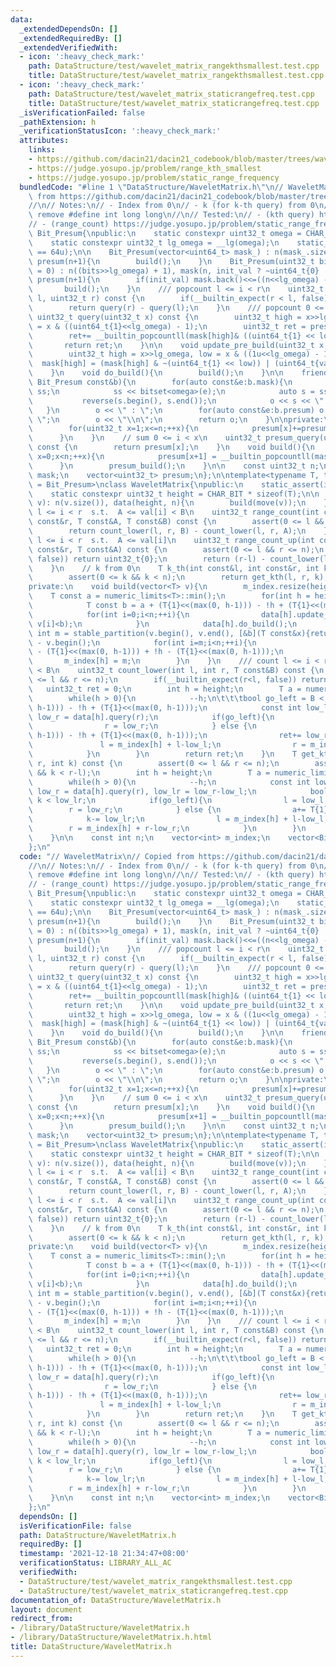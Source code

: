 ```yaml
---
data:
  _extendedDependsOn: []
  _extendedRequiredBy: []
  _extendedVerifiedWith:
  - icon: ':heavy_check_mark:'
    path: DataStructure/test/wavelet_matrix_rangekthsmallest.test.cpp
    title: DataStructure/test/wavelet_matrix_rangekthsmallest.test.cpp
  - icon: ':heavy_check_mark:'
    path: DataStructure/test/wavelet_matrix_staticrangefreq.test.cpp
    title: DataStructure/test/wavelet_matrix_staticrangefreq.test.cpp
  _isVerificationFailed: false
  _pathExtension: h
  _verificationStatusIcon: ':heavy_check_mark:'
  attributes:
    links:
    - https://github.com/dacin21/dacin21_codebook/blob/master/trees/wavelet_matrix.cpp
    - https://judge.yosupo.jp/problem/range_kth_smallest
    - https://judge.yosupo.jp/problem/static_range_frequency
  bundledCode: "#line 1 \"DataStructure/WaveletMatrix.h\"\n// WaveletMatrix\n// Copied\
    \ from https://github.com/dacin21/dacin21_codebook/blob/master/trees/wavelet_matrix.cpp\n\
    //\n// Notes:\n// - Index from 0\n// - k (for k-th query) from 0\n// - Need to\
    \ remove #define int long long\n//\n// Tested:\n// - (kth query) https://judge.yosupo.jp/problem/range_kth_smallest\n\
    // - (range_count) https://judge.yosupo.jp/problem/static_range_frequency\nclass\
    \ Bit_Presum{\npublic:\n    static constexpr uint32_t omega = CHAR_BIT * sizeof(uint64_t);\n\
    \    static constexpr uint32_t lg_omega = __lg(omega);\n    static_assert(omega\
    \ == 64u);\n\n    Bit_Presum(vector<uint64_t> mask_) : n(mask_.size()), mask(move(mask_)),\
    \ presum(n+1){\n        build();\n    }\n    Bit_Presum(uint32_t bits, bool init_val\
    \ = 0) : n((bits>>lg_omega) + 1), mask(n, init_val ? ~uint64_t{0} : uint64_t{0}),\
    \ presum(n+1){\n        if(init_val) mask.back()<<=((n<<lg_omega) - bits);\n \
    \       build();\n    }\n    /// popcount l <= i < r\n    uint32_t query(uint32_t\
    \ l, uint32_t r) const {\n        if(__builtin_expect(r < l, false)) return 0;\n\
    \        return query(r) - query(l);\n    }\n    /// popcount 0 <= i < x\n   \
    \ uint32_t query(uint32_t x) const {\n        uint32_t high = x>>lg_omega, low\
    \ = x & ((uint64_t{1}<<lg_omega) - 1);\n        uint32_t ret = presum_query(high);\n\
    \        ret+= __builtin_popcountll(mask[high]& ((uint64_t{1} << low)-1));\n \
    \       return ret;\n    }\n\n    void update_pre_build(uint32_t x, bool val){\n\
    \        uint32_t high = x>>lg_omega, low = x & ((1u<<lg_omega) - 1);\n      \
    \  mask[high] = (mask[high] & ~(uint64_t{1} << low)) | (uint64_t{val}<<low);\n\
    \    }\n    void do_build(){\n        build();\n    }\n\n    friend ostream& operator<<(ostream&o,\
    \ Bit_Presum const&b){\n        for(auto const&e:b.mask){\n            stringstream\
    \ ss;\n            ss << bitset<omega>(e);\n            auto s = ss.str();\n \
    \           reverse(s.begin(), s.end());\n            o << s << \"|\";\n     \
    \   }\n        o << \" : \";\n        for(auto const&e:b.presum) o << e << \"\
    \ \";\n        o << \"\\n\";\n        return o;\n    }\n\nprivate:\n    void presum_build(){\n\
    \        for(uint32_t x=1;x<=n;++x){\n            presum[x]+=presum[x-1];\n  \
    \      }\n    }\n    // sum 0 <= i < x\n    uint32_t presum_query(uint32_t x)\
    \ const {\n        return presum[x];\n    }\n    void build(){\n        for(uint32_t\
    \ x=0;x<n;++x){\n            presum[x+1] = __builtin_popcountll(mask[x]);\n  \
    \      }\n        presum_build();\n    }\n\n    const uint32_t n;\n    vector<uint64_t>\
    \ mask;\n    vector<uint32_t> presum;\n};\n\ntemplate<typename T, typename Bit_Ds\
    \ = Bit_Presum>\nclass WaveletMatrix{\npublic:\n    static_assert(is_integral<T>::value);\n\
    \    static constexpr uint32_t height = CHAR_BIT * sizeof(T);\n\n    WaveletMatrix(vector<T>\
    \ v): n(v.size()), data(height, n){\n        build(move(v));\n    }\n    /// count\
    \ l <= i < r  s.t.  A <= val[i] < B\n    uint32_t range_count(int const&l, int\
    \ const&r, T const&A, T const&B) const {\n        assert(0 <= l && r <= n);\n\
    \        return count_lower(l, r, B) - count_lower(l, r, A);\n    }\n    /// count\
    \ l <= i < r  s.t.  A <= val[i]\n    uint32_t range_count_up(int const&l, int\
    \ const&r, T const&A) const {\n        assert(0 <= l && r <= n);\n        if(__builtin_expect(l>r,\
    \ false)) return uint32_t{0};\n        return (r-l) - count_lower(l, r, A);\n\
    \    }\n    // k from 0\n    T k_th(int const&l, int const&r, int k) const {\n\
    \        assert(0 <= k && k < n);\n        return get_kth(l, r, k);\n    }\n\n\
    private:\n    void build(vector<T> v){\n        m_index.resize(height);\n    \
    \    T const a = numeric_limits<T>::min();\n        for(int h = height-1; h>=0;--h){\n\
    \            T const b = a + (T{1}<<(max(0, h-1))) - !h + (T{1}<<(max(0, h-1)));\n\
    \            for(int i=0;i<n;++i){\n                data[h].update_pre_build(i,\
    \ v[i]<b);\n            }\n            data[h].do_build();\n            const\
    \ int m = stable_partition(v.begin(), v.end(), [&b](T const&x){return x < b;})\
    \ - v.begin();\n            for(int i=m;i<n;++i){\n                v[i] = v[i]\
    \ - (T{1}<<(max(0, h-1))) + !h - (T{1}<<(max(0, h-1)));\n            }\n     \
    \       m_index[h] = m;\n        }\n    }\n    /// count l <= i < r  s.t.  val[i]\
    \ < B\n    uint32_t count_lower(int l, int r, T const&B) const {\n        assert(0\
    \ <= l && r <= n);\n        if(__builtin_expect(r<l, false)) return 0;\n     \
    \   uint32_t ret = 0;\n        int h = height;\n        T a = numeric_limits<T>::min();\n\
    \        while(h > 0){\n            --h;\n\t\t\tbool go_left = B < a + (T{1}<<(max(0,\
    \ h-1))) - !h + (T{1}<<(max(0, h-1)));\n            const int low_l = data[h].query(l),\
    \ low_r = data[h].query(r);\n            if(go_left){\n                l = low_l;\n\
    \                r = low_r;\n            } else {\n                a = a + (T{1}<<(max(0,\
    \ h-1))) - !h + (T{1}<<(max(0, h-1)));\n                ret+= low_r-low_l;\n \
    \               l = m_index[h] + l-low_l;\n                r = m_index[h] + r-low_r;\n\
    \            }\n        }\n        return ret;\n    }\n    T get_kth(int l, int\
    \ r, int k) const {\n        assert(0 <= l && r <= n);\n        assert(0 <= k\
    \ && k < r-l);\n        int h = height;\n        T a = numeric_limits<T>::min();\n\
    \        while(h > 0){\n            --h;\n            const int low_l = data[h].query(l),\
    \ low_r = data[h].query(r), low_lr = low_r-low_l;\n            bool go_left =\
    \ k < low_lr;\n            if(go_left){\n                l = low_l;\n        \
    \        r = low_r;\n            } else {\n                a+= T{1}<<h;\n    \
    \            k-= low_lr;\n                l = m_index[h] + l-low_l;\n        \
    \        r = m_index[h] + r-low_r;\n            }\n        }\n        return a;\n\
    \    }\n\n    const int n;\n    vector<int> m_index;\n    vector<Bit_Ds> data;\n\
    };\n"
  code: "// WaveletMatrix\n// Copied from https://github.com/dacin21/dacin21_codebook/blob/master/trees/wavelet_matrix.cpp\n\
    //\n// Notes:\n// - Index from 0\n// - k (for k-th query) from 0\n// - Need to\
    \ remove #define int long long\n//\n// Tested:\n// - (kth query) https://judge.yosupo.jp/problem/range_kth_smallest\n\
    // - (range_count) https://judge.yosupo.jp/problem/static_range_frequency\nclass\
    \ Bit_Presum{\npublic:\n    static constexpr uint32_t omega = CHAR_BIT * sizeof(uint64_t);\n\
    \    static constexpr uint32_t lg_omega = __lg(omega);\n    static_assert(omega\
    \ == 64u);\n\n    Bit_Presum(vector<uint64_t> mask_) : n(mask_.size()), mask(move(mask_)),\
    \ presum(n+1){\n        build();\n    }\n    Bit_Presum(uint32_t bits, bool init_val\
    \ = 0) : n((bits>>lg_omega) + 1), mask(n, init_val ? ~uint64_t{0} : uint64_t{0}),\
    \ presum(n+1){\n        if(init_val) mask.back()<<=((n<<lg_omega) - bits);\n \
    \       build();\n    }\n    /// popcount l <= i < r\n    uint32_t query(uint32_t\
    \ l, uint32_t r) const {\n        if(__builtin_expect(r < l, false)) return 0;\n\
    \        return query(r) - query(l);\n    }\n    /// popcount 0 <= i < x\n   \
    \ uint32_t query(uint32_t x) const {\n        uint32_t high = x>>lg_omega, low\
    \ = x & ((uint64_t{1}<<lg_omega) - 1);\n        uint32_t ret = presum_query(high);\n\
    \        ret+= __builtin_popcountll(mask[high]& ((uint64_t{1} << low)-1));\n \
    \       return ret;\n    }\n\n    void update_pre_build(uint32_t x, bool val){\n\
    \        uint32_t high = x>>lg_omega, low = x & ((1u<<lg_omega) - 1);\n      \
    \  mask[high] = (mask[high] & ~(uint64_t{1} << low)) | (uint64_t{val}<<low);\n\
    \    }\n    void do_build(){\n        build();\n    }\n\n    friend ostream& operator<<(ostream&o,\
    \ Bit_Presum const&b){\n        for(auto const&e:b.mask){\n            stringstream\
    \ ss;\n            ss << bitset<omega>(e);\n            auto s = ss.str();\n \
    \           reverse(s.begin(), s.end());\n            o << s << \"|\";\n     \
    \   }\n        o << \" : \";\n        for(auto const&e:b.presum) o << e << \"\
    \ \";\n        o << \"\\n\";\n        return o;\n    }\n\nprivate:\n    void presum_build(){\n\
    \        for(uint32_t x=1;x<=n;++x){\n            presum[x]+=presum[x-1];\n  \
    \      }\n    }\n    // sum 0 <= i < x\n    uint32_t presum_query(uint32_t x)\
    \ const {\n        return presum[x];\n    }\n    void build(){\n        for(uint32_t\
    \ x=0;x<n;++x){\n            presum[x+1] = __builtin_popcountll(mask[x]);\n  \
    \      }\n        presum_build();\n    }\n\n    const uint32_t n;\n    vector<uint64_t>\
    \ mask;\n    vector<uint32_t> presum;\n};\n\ntemplate<typename T, typename Bit_Ds\
    \ = Bit_Presum>\nclass WaveletMatrix{\npublic:\n    static_assert(is_integral<T>::value);\n\
    \    static constexpr uint32_t height = CHAR_BIT * sizeof(T);\n\n    WaveletMatrix(vector<T>\
    \ v): n(v.size()), data(height, n){\n        build(move(v));\n    }\n    /// count\
    \ l <= i < r  s.t.  A <= val[i] < B\n    uint32_t range_count(int const&l, int\
    \ const&r, T const&A, T const&B) const {\n        assert(0 <= l && r <= n);\n\
    \        return count_lower(l, r, B) - count_lower(l, r, A);\n    }\n    /// count\
    \ l <= i < r  s.t.  A <= val[i]\n    uint32_t range_count_up(int const&l, int\
    \ const&r, T const&A) const {\n        assert(0 <= l && r <= n);\n        if(__builtin_expect(l>r,\
    \ false)) return uint32_t{0};\n        return (r-l) - count_lower(l, r, A);\n\
    \    }\n    // k from 0\n    T k_th(int const&l, int const&r, int k) const {\n\
    \        assert(0 <= k && k < n);\n        return get_kth(l, r, k);\n    }\n\n\
    private:\n    void build(vector<T> v){\n        m_index.resize(height);\n    \
    \    T const a = numeric_limits<T>::min();\n        for(int h = height-1; h>=0;--h){\n\
    \            T const b = a + (T{1}<<(max(0, h-1))) - !h + (T{1}<<(max(0, h-1)));\n\
    \            for(int i=0;i<n;++i){\n                data[h].update_pre_build(i,\
    \ v[i]<b);\n            }\n            data[h].do_build();\n            const\
    \ int m = stable_partition(v.begin(), v.end(), [&b](T const&x){return x < b;})\
    \ - v.begin();\n            for(int i=m;i<n;++i){\n                v[i] = v[i]\
    \ - (T{1}<<(max(0, h-1))) + !h - (T{1}<<(max(0, h-1)));\n            }\n     \
    \       m_index[h] = m;\n        }\n    }\n    /// count l <= i < r  s.t.  val[i]\
    \ < B\n    uint32_t count_lower(int l, int r, T const&B) const {\n        assert(0\
    \ <= l && r <= n);\n        if(__builtin_expect(r<l, false)) return 0;\n     \
    \   uint32_t ret = 0;\n        int h = height;\n        T a = numeric_limits<T>::min();\n\
    \        while(h > 0){\n            --h;\n\t\t\tbool go_left = B < a + (T{1}<<(max(0,\
    \ h-1))) - !h + (T{1}<<(max(0, h-1)));\n            const int low_l = data[h].query(l),\
    \ low_r = data[h].query(r);\n            if(go_left){\n                l = low_l;\n\
    \                r = low_r;\n            } else {\n                a = a + (T{1}<<(max(0,\
    \ h-1))) - !h + (T{1}<<(max(0, h-1)));\n                ret+= low_r-low_l;\n \
    \               l = m_index[h] + l-low_l;\n                r = m_index[h] + r-low_r;\n\
    \            }\n        }\n        return ret;\n    }\n    T get_kth(int l, int\
    \ r, int k) const {\n        assert(0 <= l && r <= n);\n        assert(0 <= k\
    \ && k < r-l);\n        int h = height;\n        T a = numeric_limits<T>::min();\n\
    \        while(h > 0){\n            --h;\n            const int low_l = data[h].query(l),\
    \ low_r = data[h].query(r), low_lr = low_r-low_l;\n            bool go_left =\
    \ k < low_lr;\n            if(go_left){\n                l = low_l;\n        \
    \        r = low_r;\n            } else {\n                a+= T{1}<<h;\n    \
    \            k-= low_lr;\n                l = m_index[h] + l-low_l;\n        \
    \        r = m_index[h] + r-low_r;\n            }\n        }\n        return a;\n\
    \    }\n\n    const int n;\n    vector<int> m_index;\n    vector<Bit_Ds> data;\n\
    };\n"
  dependsOn: []
  isVerificationFile: false
  path: DataStructure/WaveletMatrix.h
  requiredBy: []
  timestamp: '2021-12-18 21:34:47+08:00'
  verificationStatus: LIBRARY_ALL_AC
  verifiedWith:
  - DataStructure/test/wavelet_matrix_rangekthsmallest.test.cpp
  - DataStructure/test/wavelet_matrix_staticrangefreq.test.cpp
documentation_of: DataStructure/WaveletMatrix.h
layout: document
redirect_from:
- /library/DataStructure/WaveletMatrix.h
- /library/DataStructure/WaveletMatrix.h.html
title: DataStructure/WaveletMatrix.h
---
```

